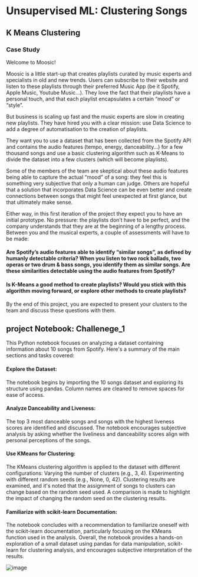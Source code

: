 # Unsupervised ML: Clustering Songs


## K Means Clustering


### Case Study
Welcome to Moosic!

Moosic is a little start-up that creates playlists curated by music experts and specialists in old and new trends. Users can subscribe to their website and listen to these playlists through their preferred Music App (be it Spotify, Apple Music, Youtube Music…). They love the fact that their playlists have a personal touch, and that each playlist encapsulates a certain “mood” or “style”.

But business is scaling up fast and the music experts are slow in creating new playlists. They have hired you with a clear mission: use Data Science to add a degree of automatisation to the creation of playlists.

They want you to use a dataset that has been collected from the Spotify API and contains the audio features (tempo, energy, danceability…) for a few thousand songs and use a basic clustering algorithm such as K-Means to divide the dataset into a few clusters (which will become playlists).

Some of the members of the team are skeptical about these audio features being able to capture the actual “mood” of a song: they feel this is something very subjective that only a human can judge. Others are hopeful that a solution that incorporates Data Science can be even better and create connections between songs that might feel unexpected at first glance, but that ultimately make sense.

Either way, in this first iteration of the project they expect you to have an initial prototype. No pressure: the playlists don’t have to be perfect, and the company understands that they are at the beginning of a lengthy process. Between you and the musical experts, a couple of assessments will have to be made:

#### Are Spotify’s audio features able to identify “similar songs”, as defined by humanly detectable criteria? When you listen to two rock ballads, two operas or two drum & bass songs, you identify them as similar songs. Are these similarities detectable using the audio features from Spotify?
#### Is K-Means a good method to create playlists? Would you stick with this algorithm moving forward, or explore other methods to create playlists?
By the end of this project, you are expected to present your clusters to the team and discuss these questions with them.

## project Notebook: Challenege_1

This Python notebook focuses on analyzing a dataset containing information about 10 songs from Spotify. Here's a summary of the main sections and tasks covered:

#### Explore the Dataset:
The notebook begins by importing the 10 songs dataset and exploring its structure using pandas.
Column names are cleaned to remove spaces for ease of access.
#### Analyze Danceability and Liveness:
The top 3 most danceable songs and songs with the highest liveness scores are identified and discussed.
The notebook encourages subjective analysis by asking whether the liveliness and danceability scores align with personal perceptions of the songs.
#### Use KMeans for Clustering:
The KMeans clustering algorithm is applied to the dataset with different configurations:
Varying the number of clusters (e.g., 3, 4).
Experimenting with different random seeds (e.g., None, 0, 42).
Clustering results are examined, and it's noted that the assignment of songs to clusters can change based on the random seed used.
A comparison is made to highlight the impact of changing the random seed on the clustering results.
#### Familiarize with scikit-learn Documentation:
The notebook concludes with a recommendation to familiarize oneself with the scikit-learn documentation, particularly focusing on the KMeans function used in the analysis.
Overall, the notebook provides a hands-on exploration of a small dataset using pandas for data manipulation, scikit-learn for clustering analysis, and encourages subjective interpretation of the results.

![image](https://github.com/lisardo-iniesta/datascience-bootcamp/assets/126266573/26de6cc6-dfc7-4e5d-bc03-3b6b4a23574d)

